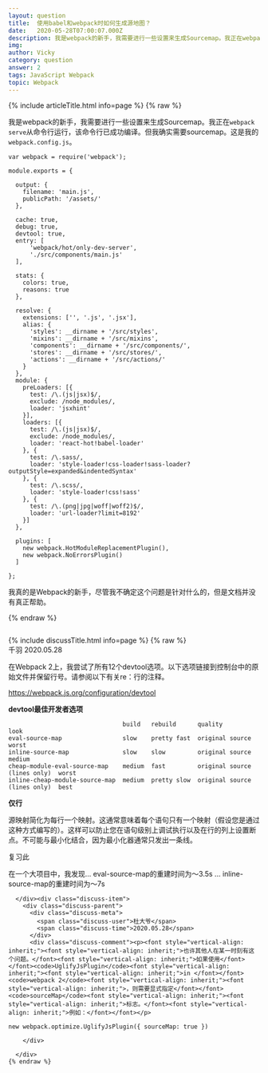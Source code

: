 ```yaml
---
layout: question
title:  使用babel和webpack时如何生成源地图？
date:   2020-05-28T07:00:07.000Z
description: 我是webpack的新手，我需要进行一些设置来生成Sourcemap。我正在webpack serve从命令行运行，该命令行已成功编译。但我确实需要sou...
img: 
author: Vicky
category: question
answer: 2
tags: JavaScript Webpack
topic: Webpack
---
```

<div class="article-root">
  <div class="article">
    {% include articleTitle.html info=page %}
    {% raw %}
    <div class="article-content"><p><font style="vertical-align: inherit;"><font style="vertical-align: inherit;">我是webpack的新手，我需要进行一些设置来生成Sourcemap。</font><font style="vertical-align: inherit;">我正在</font></font><code>webpack serve</code><font style="vertical-align: inherit;"><font style="vertical-align: inherit;">从命令行</font><font style="vertical-align: inherit;">运行</font><font style="vertical-align: inherit;">，该命令行已成功编译。</font><font style="vertical-align: inherit;">但我确实需要sourcemap。</font><font style="vertical-align: inherit;">这是我的</font></font><code>webpack.config.js</code><font style="vertical-align: inherit;"><font style="vertical-align: inherit;">。</font></font></p>

<pre class="lang-js prettyprint prettyprinted" style=""><code><span class="kwd">var</span><span class="pln"> webpack </span><span class="pun">=</span><span class="pln"> require</span><span class="pun">(</span><span class="str">'webpack'</span><span class="pun">);</span><span class="pln">

module</span><span class="pun">.</span><span class="pln">exports </span><span class="pun">=</span><span class="pln"> </span><span class="pun">{</span><span class="pln">

  output</span><span class="pun">:</span><span class="pln"> </span><span class="pun">{</span><span class="pln">
    filename</span><span class="pun">:</span><span class="pln"> </span><span class="str">'main.js'</span><span class="pun">,</span><span class="pln">
    publicPath</span><span class="pun">:</span><span class="pln"> </span><span class="str">'/assets/'</span><span class="pln">
  </span><span class="pun">},</span><span class="pln">

  cache</span><span class="pun">:</span><span class="pln"> </span><span class="kwd">true</span><span class="pun">,</span><span class="pln">
  debug</span><span class="pun">:</span><span class="pln"> </span><span class="kwd">true</span><span class="pun">,</span><span class="pln">
  devtool</span><span class="pun">:</span><span class="pln"> </span><span class="kwd">true</span><span class="pun">,</span><span class="pln">
  entry</span><span class="pun">:</span><span class="pln"> </span><span class="pun">[</span><span class="pln">
      </span><span class="str">'webpack/hot/only-dev-server'</span><span class="pun">,</span><span class="pln">
      </span><span class="str">'./src/components/main.js'</span><span class="pln">
  </span><span class="pun">],</span><span class="pln">

  stats</span><span class="pun">:</span><span class="pln"> </span><span class="pun">{</span><span class="pln">
    colors</span><span class="pun">:</span><span class="pln"> </span><span class="kwd">true</span><span class="pun">,</span><span class="pln">
    reasons</span><span class="pun">:</span><span class="pln"> </span><span class="kwd">true</span><span class="pln">
  </span><span class="pun">},</span><span class="pln">

  resolve</span><span class="pun">:</span><span class="pln"> </span><span class="pun">{</span><span class="pln">
    extensions</span><span class="pun">:</span><span class="pln"> </span><span class="pun">[</span><span class="str">''</span><span class="pun">,</span><span class="pln"> </span><span class="str">'.js'</span><span class="pun">,</span><span class="pln"> </span><span class="str">'.jsx'</span><span class="pun">],</span><span class="pln">
    alias</span><span class="pun">:</span><span class="pln"> </span><span class="pun">{</span><span class="pln">
      </span><span class="str">'styles'</span><span class="pun">:</span><span class="pln"> __dirname </span><span class="pun">+</span><span class="pln"> </span><span class="str">'/src/styles'</span><span class="pun">,</span><span class="pln">
      </span><span class="str">'mixins'</span><span class="pun">:</span><span class="pln"> __dirname </span><span class="pun">+</span><span class="pln"> </span><span class="str">'/src/mixins'</span><span class="pun">,</span><span class="pln">
      </span><span class="str">'components'</span><span class="pun">:</span><span class="pln"> __dirname </span><span class="pun">+</span><span class="pln"> </span><span class="str">'/src/components/'</span><span class="pun">,</span><span class="pln">
      </span><span class="str">'stores'</span><span class="pun">:</span><span class="pln"> __dirname </span><span class="pun">+</span><span class="pln"> </span><span class="str">'/src/stores/'</span><span class="pun">,</span><span class="pln">
      </span><span class="str">'actions'</span><span class="pun">:</span><span class="pln"> __dirname </span><span class="pun">+</span><span class="pln"> </span><span class="str">'/src/actions/'</span><span class="pln">
    </span><span class="pun">}</span><span class="pln">
  </span><span class="pun">},</span><span class="pln">
  module</span><span class="pun">:</span><span class="pln"> </span><span class="pun">{</span><span class="pln">
    preLoaders</span><span class="pun">:</span><span class="pln"> </span><span class="pun">[{</span><span class="pln">
      test</span><span class="pun">:</span><span class="pln"> </span><span class="str">/\.(js|jsx)$/</span><span class="pun">,</span><span class="pln">
      exclude</span><span class="pun">:</span><span class="pln"> </span><span class="str">/node_modules/</span><span class="pun">,</span><span class="pln">
      loader</span><span class="pun">:</span><span class="pln"> </span><span class="str">'jsxhint'</span><span class="pln">
    </span><span class="pun">}],</span><span class="pln">
    loaders</span><span class="pun">:</span><span class="pln"> </span><span class="pun">[{</span><span class="pln">
      test</span><span class="pun">:</span><span class="pln"> </span><span class="str">/\.(js|jsx)$/</span><span class="pun">,</span><span class="pln">
      exclude</span><span class="pun">:</span><span class="pln"> </span><span class="str">/node_modules/</span><span class="pun">,</span><span class="pln">
      loader</span><span class="pun">:</span><span class="pln"> </span><span class="str">'react-hot!babel-loader'</span><span class="pln">
    </span><span class="pun">},</span><span class="pln"> </span><span class="pun">{</span><span class="pln">
      test</span><span class="pun">:</span><span class="pln"> </span><span class="str">/\.sass/</span><span class="pun">,</span><span class="pln">
      loader</span><span class="pun">:</span><span class="pln"> </span><span class="str">'style-loader!css-loader!sass-loader?outputStyle=expanded&amp;indentedSyntax'</span><span class="pln">
    </span><span class="pun">},</span><span class="pln"> </span><span class="pun">{</span><span class="pln">
      test</span><span class="pun">:</span><span class="pln"> </span><span class="str">/\.scss/</span><span class="pun">,</span><span class="pln">
      loader</span><span class="pun">:</span><span class="pln"> </span><span class="str">'style-loader!css!sass'</span><span class="pln">
    </span><span class="pun">},</span><span class="pln"> </span><span class="pun">{</span><span class="pln">
      test</span><span class="pun">:</span><span class="pln"> </span><span class="str">/\.(png|jpg|woff|woff2)$/</span><span class="pun">,</span><span class="pln">
      loader</span><span class="pun">:</span><span class="pln"> </span><span class="str">'url-loader?limit=8192'</span><span class="pln">
    </span><span class="pun">}]</span><span class="pln">
  </span><span class="pun">},</span><span class="pln">

  plugins</span><span class="pun">:</span><span class="pln"> </span><span class="pun">[</span><span class="pln">
    </span><span class="kwd">new</span><span class="pln"> webpack</span><span class="pun">.</span><span class="typ">HotModuleReplacementPlugin</span><span class="pun">(),</span><span class="pln">
    </span><span class="kwd">new</span><span class="pln"> webpack</span><span class="pun">.</span><span class="typ">NoErrorsPlugin</span><span class="pun">()</span><span class="pln">
  </span><span class="pun">]</span><span class="pln">

</span><span class="pun">};</span></code></pre>

<p><font style="vertical-align: inherit;"><font style="vertical-align: inherit;">我真的是Webpack的新手，尽管我不确定这个问题是针对什么的，但是文档并没有真正帮助。</font></font></p></div>
    {% endraw %}
  </div>
  <p style="height: 0;width:0;overflow: hidden;"> 第4208篇《使用babel和webpack时如何生成源地图？》来自Winter(https://github.com/aiyld/aiyld.github.io)的站点</p>
  <div class="discuss-wrapper">
    {% include discussTitle.html info=page %}
    {% raw %}
    <div class="discuss-item">
        <div class="discuss-parent">
          <div class="discuss-meta">
            <span class="discuss-user">千羽</span>
            <span class="discuss-time">2020.05.28</span>
          </div>
          <div class="discuss-comment"><p><font style="vertical-align: inherit;"><font style="vertical-align: inherit;">在Webpack 2上，我尝试了所有12个devtool选项。</font><font style="vertical-align: inherit;">以下选项链接到控制台中的原始文件并保留行号。</font><font style="vertical-align: inherit;">请参阅以下有关re：行的注释。</font></font></p>

<p><a href="https://webpack.js.org/configuration/devtool" rel="noreferrer"><font style="vertical-align: inherit;"><font style="vertical-align: inherit;">https://webpack.js.org/configuration/devtool</font></font></a></p>

<p><strong><font style="vertical-align: inherit;"><font style="vertical-align: inherit;">devtool最佳开发者选项</font></font></strong></p>

<pre class="lang-js prettyprint prettyprinted" style=""><code><span class="pln">                                build   rebuild      quality                       look
</span><span class="kwd">eval</span><span class="pun">-</span><span class="pln">source</span><span class="pun">-</span><span class="pln">map                 slow    pretty fast  original source               worst
</span><span class="kwd">inline</span><span class="pun">-</span><span class="pln">source</span><span class="pun">-</span><span class="pln">map               slow    slow         original source               medium
cheap</span><span class="pun">-</span><span class="pln">module</span><span class="pun">-</span><span class="kwd">eval</span><span class="pun">-</span><span class="pln">source</span><span class="pun">-</span><span class="pln">map    medium  fast         original source </span><span class="pun">(</span><span class="pln">lines only</span><span class="pun">)</span><span class="pln">  worst
</span><span class="kwd">inline</span><span class="pun">-</span><span class="pln">cheap</span><span class="pun">-</span><span class="pln">module</span><span class="pun">-</span><span class="pln">source</span><span class="pun">-</span><span class="pln">map  medium  pretty slow  original source </span><span class="pun">(</span><span class="pln">lines only</span><span class="pun">)</span><span class="pln">  best</span></code></pre>

<p><strong><font style="vertical-align: inherit;"><font style="vertical-align: inherit;">仅行</font></font></strong></p>

<p><font style="vertical-align: inherit;"><font style="vertical-align: inherit;">源映射简化为每行一个映射。</font><font style="vertical-align: inherit;">这通常意味着每个语句只有一个映射（假设您是通过这种方式编写的）。</font><font style="vertical-align: inherit;">这样可以防止您在语句级别上调试执行以及在行的列上设置断点。</font><font style="vertical-align: inherit;">不可能与最小化结合，因为最小化器通常只发出一条线。</font></font></p>

<p><font style="vertical-align: inherit;"><font style="vertical-align: inherit;">复习此</font></font></p>

<p><font style="vertical-align: inherit;"><font style="vertical-align: inherit;">在一个大项目中，我发现... eval-source-map的重建时间为〜3.5s ... inline-source-map的重建时间为〜7s</font></font></p></div>
        </div>
        
      </div><div class="discuss-item">
        <div class="discuss-parent">
          <div class="discuss-meta">
            <span class="discuss-user">杜大爷</span>
            <span class="discuss-time">2020.05.28</span>
          </div>
          <div class="discuss-comment"><p><font style="vertical-align: inherit;"><font style="vertical-align: inherit;">也许其他人在某一时刻有这个问题。</font><font style="vertical-align: inherit;">如果使用</font></font><code>UglifyJsPlugin</code><font style="vertical-align: inherit;"><font style="vertical-align: inherit;">in </font></font><code>webpack 2</code><font style="vertical-align: inherit;"><font style="vertical-align: inherit;">，则需要显式指定</font></font><code>sourceMap</code><font style="vertical-align: inherit;"><font style="vertical-align: inherit;">标志。</font><font style="vertical-align: inherit;">例如：</font></font></p>

<pre class="lang-js prettyprint prettyprinted" style=""><code><span class="kwd">new</span><span class="pln"> webpack</span><span class="pun">.</span><span class="pln">optimize</span><span class="pun">.</span><span class="typ">UglifyJsPlugin</span><span class="pun">({</span><span class="pln"> sourceMap</span><span class="pun">:</span><span class="pln"> </span><span class="kwd">true</span><span class="pln"> </span><span class="pun">})</span></code></pre></div>
        </div>
        
      </div>
    {% endraw %}
  </div>
<div>
